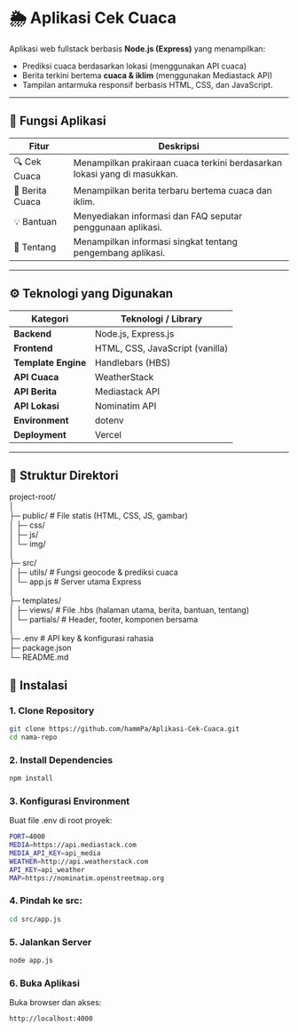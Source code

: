 # 🌦️ Aplikasi Cek Cuaca

Aplikasi web fullstack berbasis **Node.js (Express)** yang menampilkan:
- Prediksi cuaca berdasarkan lokasi (menggunakan API cuaca)
- Berita terkini bertema **cuaca & iklim** (menggunakan Mediastack API)
- Tampilan antarmuka responsif berbasis HTML, CSS, dan JavaScript.

---

## 🧭 Fungsi Aplikasi

| Fitur | Deskripsi |
|-------|------------|
| 🔍 Cek Cuaca | Menampilkan prakiraan cuaca terkini berdasarkan lokasi yang di masukkan. |
| 📰 Berita Cuaca | Menampilkan berita terbaru bertema cuaca dan iklim. |
| 💡 Bantuan | Menyediakan informasi dan FAQ seputar penggunaan aplikasi. |
| 👤 Tentang | Menampilkan informasi singkat tentang pengembang aplikasi. |

---

## ⚙️ Teknologi yang Digunakan

| Kategori | Teknologi / Library |
|-----------|----------------------|
| **Backend** | Node.js, Express.js |
| **Frontend** | HTML, CSS, JavaScript (vanilla) |
| **Template Engine** | Handlebars (HBS) |
| **API Cuaca** | WeatherStack |
| **API Berita** | Mediastack API |
| **API Lokasi** | Nominatim API |
| **Environment** | dotenv |
| **Deployment** | Vercel |

---

## 🧩 Struktur Direktori
project-root/<br>
│<br>
├─ public/ # File statis (HTML, CSS, JS, gambar)<br>
│ ├─ css/<br>
│ ├─ js/<br>
│ └─ img/<br>
│<br>
├─ src/<br>
│ ├─ utils/ # Fungsi geocode & prediksi cuaca<br>
│ └─ app.js # Server utama Express<br>
│<br>
├─ templates/<br>
│ ├─ views/ # File .hbs (halaman utama, berita, bantuan, tentang)<br>
│ └─ partials/ # Header, footer, komponen bersama<br>
│<br>
├─ .env # API key & konfigurasi rahasia<br>
├─ package.json<br>
└─ README.md<br>


## 🧰 Instalasi

### 1️. Clone Repository
```bash
git clone https://github.com/hammPa/Aplikasi-Cek-Cuaca.git
cd nama-repo
```

### 2. Install Dependencies
```bash
npm install
```

### 3. Konfigurasi Environment
Buat file .env di root proyek:
```bash
PORT=4000
MEDIA=https://api.mediastack.com
MEDIA_API_KEY=api_media
WEATHER=http://api.weatherstack.com
API_KEY=api_weather
MAP=https://nominatim.openstreetmap.org
```

### 4. Pindah ke src:
```bash
cd src/app.js
```

### 5. Jalankan Server
```bash
node app.js
```

### 6. Buka Aplikasi
Buka browser dan akses:
```bash
http://localhost:4000
```
